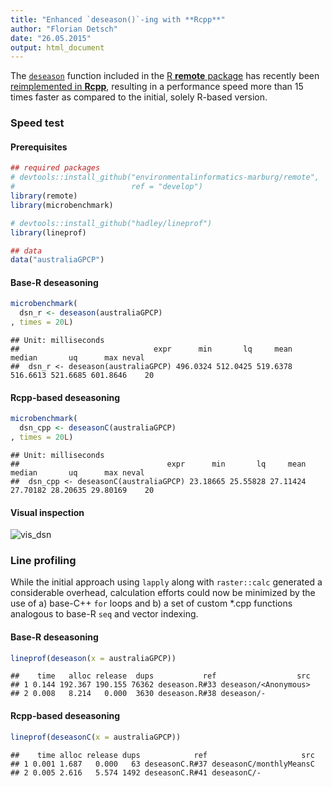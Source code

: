```yaml
---
title: "Enhanced `deseason()`-ing with **Rcpp**"
author: "Florian Detsch"
date: "26.05.2015"
output: html_document
---
```




The [`deseason`](https://github.com/environmentalinformatics-marburg/remote/blob/master/R/deseason.R) function included in the [R **remote** package](https://github.com/environmentalinformatics-marburg/remote) has recently been [reimplemented in **Rcpp**](https://github.com/environmentalinformatics-marburg/remote/blob/develop/R/deseasonC.R), resulting in a performance speed more than 15 times faster as compared to the initial, solely R-based version.   

### Speed test

#### Prerequisites


```r
## required packages
# devtools::install_github("environmentalinformatics-marburg/remote", 
#                          ref = "develop")
library(remote)
library(microbenchmark)

# devtools::install_github("hadley/lineprof")
library(lineprof)

## data
data("australiaGPCP")
```

#### Base-R deseasoning


```r
microbenchmark(
  dsn_r <- deseason(australiaGPCP)
, times = 20L)
```

```
## Unit: milliseconds
##                              expr      min       lq     mean   median       uq      max neval
##  dsn_r <- deseason(australiaGPCP) 496.0324 512.0425 519.6378 516.6613 521.6685 601.8646    20
```

#### **Rcpp**-based deseasoning


```r
microbenchmark(
  dsn_cpp <- deseasonC(australiaGPCP)
, times = 20L)
```

```
## Unit: milliseconds
##                                 expr      min       lq     mean   median       uq      max neval
##  dsn_cpp <- deseasonC(australiaGPCP) 23.18665 25.55828 27.11424 27.70182 28.20635 29.80169    20
```

#### Visual inspection



![vis_dsn](http://i.imgur.com/TQGlCDu.png)

### Line profiling

While the initial approach using `lapply` along with `raster::calc` generated a considerable overhead, calculation efforts could now be minimized by the use of a) base-C++ `for` loops and b) a set of custom *.cpp functions analogous to base-R `seq` and vector indexing.

#### Base-R deseasoning


```r
lineprof(deseason(x = australiaGPCP))
```

```
##    time   alloc release  dups           ref                  src
## 1 0.144 192.367 190.155 76362 deseason.R#33 deseason/<Anonymous>
## 2 0.008   8.214   0.000  3630 deseason.R#38 deseason/-
```

#### **Rcpp**-based deseasoning


```r
lineprof(deseasonC(x = australiaGPCP))
```

```
##    time alloc release dups            ref                     src
## 1 0.001 1.687   0.000   63 deseasonC.R#37 deseasonC/monthlyMeansC
## 2 0.005 2.616   5.574 1492 deseasonC.R#41 deseasonC/-
```
